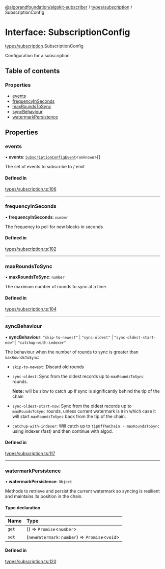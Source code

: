 [@algorandfoundation/algokit-subscriber](../README.md) / [types/subscription](../modules/types_subscription.md) / SubscriptionConfig

# Interface: SubscriptionConfig

[types/subscription](../modules/types_subscription.md).SubscriptionConfig

Configuration for a subscription

## Table of contents

### Properties

- [events](types_subscription.SubscriptionConfig.md#events)
- [frequencyInSeconds](types_subscription.SubscriptionConfig.md#frequencyinseconds)
- [maxRoundsToSync](types_subscription.SubscriptionConfig.md#maxroundstosync)
- [syncBehaviour](types_subscription.SubscriptionConfig.md#syncbehaviour)
- [watermarkPersistence](types_subscription.SubscriptionConfig.md#watermarkpersistence)

## Properties

### events

• **events**: [`SubscriptionConfigEvent`](types_subscription.SubscriptionConfigEvent.md)\<`unknown`\>[]

The set of events to subscribe to / emit

#### Defined in

[types/subscription.ts:106](https://github.com/MakerXStudio/algorand-indexer-poc/blob/main/src/types/subscription.ts#L106)

___

### frequencyInSeconds

• **frequencyInSeconds**: `number`

The frequency to poll for new blocks in seconds

#### Defined in

[types/subscription.ts:102](https://github.com/MakerXStudio/algorand-indexer-poc/blob/main/src/types/subscription.ts#L102)

___

### maxRoundsToSync

• **maxRoundsToSync**: `number`

The maximum number of rounds to sync at a time.

#### Defined in

[types/subscription.ts:104](https://github.com/MakerXStudio/algorand-indexer-poc/blob/main/src/types/subscription.ts#L104)

___

### syncBehaviour

• **syncBehaviour**: ``"skip-to-newest"`` \| ``"sync-oldest"`` \| ``"sync-oldest-start-now"`` \| ``"catchup-with-indexer"``

The behaviour when the number of rounds to sync is greater than `maxRoundsToSync`:
 * `skip-to-newest`: Discard old rounds
 * `sync-oldest`: Sync from the oldest records up to `maxRoundsToSync` rounds.

   **Note:** will be slow to catch up if sync is significantly behind the tip of the chain
 * `sync-oldest-start-now`: Sync from the oldest records up to `maxRoundsToSync` rounds, unless
   current watermark is `0` in which case it will start `maxRoundsToSync` back from the tip of the chain.
 * `catchup-with-indexer`: Will catch up to `tipOfTheChain - maxRoundsToSync` using indexer (fast) and then
   continue with algod.

#### Defined in

[types/subscription.ts:117](https://github.com/MakerXStudio/algorand-indexer-poc/blob/main/src/types/subscription.ts#L117)

___

### watermarkPersistence

• **watermarkPersistence**: `Object`

Methods to retrieve and persist the current watermark so syncing is resilient and maintains
its position in the chain.

#### Type declaration

| Name | Type |
| :------ | :------ |
| `get` | () => `Promise`\<`number`\> |
| `set` | (`newWatermark`: `number`) => `Promise`\<`void`\> |

#### Defined in

[types/subscription.ts:120](https://github.com/MakerXStudio/algorand-indexer-poc/blob/main/src/types/subscription.ts#L120)

